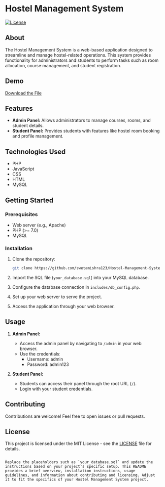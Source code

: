 
# Hostel Management System

[![License](https://img.shields.io/badge/license-MIT-blue.svg)](LICENSE)

## About

The Hostel Management System is a web-based application designed to streamline and manage hostel-related operations. This system provides functionality for administrators and students to perform tasks such as room allocation, course management, and student registration.

## Demo 
[Download the File](https://drive.google.com/file/d/1E66VrzLah9PCdl9gCRDOSZiWH4hRrMtP/view?usp=sharing)

## Features

- **Admin Panel:** Allows administrators to manage courses, rooms, and student details.
- **Student Panel:** Provides students with features like hostel room booking and profile management.

## Technologies Used

- PHP
- JavaScript
- CSS
- HTML
- MySQL

## Getting Started

### Prerequisites

- Web server (e.g., Apache)
- PHP (>= 7.0)
- MySQL

### Installation

1. Clone the repository:

   ```bash
   git clone https://github.com/swetamishra123/Hostel-Management-System.git
   ```

2. Import the SQL file (`your_database.sql`) into your MySQL database.

3. Configure the database connection in `includes/db_config.php`.

4. Set up your web server to serve the project.

5. Access the application through your web browser.

## Usage

1. **Admin Panel:**
   - Access the admin panel by navigating to `/admin` in your web browser.
   - Use the credentials:
     - Username: admin
     - Password: admin123

2. **Student Panel:**
   - Students can access their panel through the root URL (`/`).
   - Login with your student credentials.

## Contributing

Contributions are welcome! Feel free to open issues or pull requests.

## License

This project is licensed under the MIT License - see the [LICENSE](LICENSE) file for details.
```

Replace the placeholders such as `your_database.sql` and update the instructions based on your project's specific setup. This README provides a brief overview, installation instructions, usage guidelines, and information about contributing and licensing. Adjust it to fit the specifics of your Hostel Management System project.

